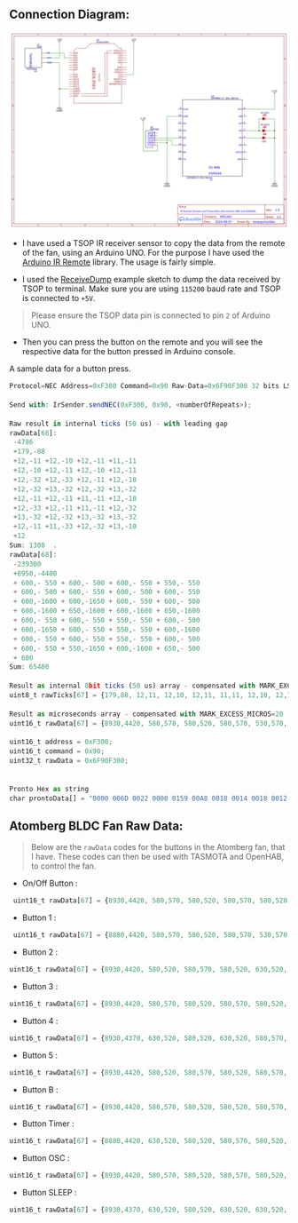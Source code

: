 <div>

</div>

## Connection Diagram:

![PCB Schematic](.img/Circuit.png)

* I have used a TSOP IR receiver sensor to copy the data from the remote of the fan, using an Arduino UNO. For the purpose I have used the [Arduino IR Remote](https://github.com/Arduino-IRremote/Arduino-IRremote) library. The usage is fairly simple.

* I used the [ReceiveDump](https://github.com/Arduino-IRremote/Arduino-IRremote/blob/master/examples/ReceiveDump/ReceiveDump.ino) example sketch to dump the data received by TSOP to terminal. Make sure you are using `115200` baud rate and TSOP is connected to `+5V`. 

> Please ensure the TSOP data pin is connected to pin `2` of Arduino UNO.

* Then you can press the button on the remote and you will see the respective data for the button pressed in Arduino console.

A sample data for a button press.

```js
Protocol=NEC Address=0xF300 Command=0x90 Raw-Data=0x6F90F300 32 bits LSB first

Send with: IrSender.sendNEC(0xF300, 0x90, <numberOfRepeats>);

Raw result in internal ticks (50 us) - with leading gap
rawData[68]: 
 -4786
 +179,-88
 +12,-11 +12,-10 +12,-11 +11,-11
 +12,-10 +12,-11 +12,-10 +12,-11
 +12,-32 +12,-33 +12,-11 +12,-10
 +12,-32 +13,-32 +12,-32 +13,-32
 +12,-11 +12,-11 +11,-11 +12,-10
 +12,-33 +12,-11 +11,-11 +12,-32
 +13,-32 +12,-32 +13,-32 +13,-32
 +12,-11 +11,-33 +12,-32 +13,-10
 +12
Sum: 1308  . 
rawData[68]: 
 -239300
 +8950,-4400
 + 600,- 550 + 600,- 500 + 600,- 550 + 550,- 550
 + 600,- 500 + 600,- 550 + 600,- 500 + 600,- 550
 + 600,-1600 + 600,-1650 + 600,- 550 + 600,- 500
 + 600,-1600 + 650,-1600 + 600,-1600 + 650,-1600
 + 600,- 550 + 600,- 550 + 550,- 550 + 600,- 500
 + 600,-1650 + 600,- 550 + 550,- 550 + 600,-1600
 + 600,- 550 + 600,- 550 + 550,- 550 + 600,- 500
 + 600,- 550 + 550,-1650 + 600,-1600 + 650,- 500
 + 600
Sum: 65400

Result as internal 8bit ticks (50 us) array - compensated with MARK_EXCESS_MICROS=20
uint8_t rawTicks[67] = {179,88, 12,11, 12,10, 12,11, 11,11, 12,10, 12,11, 12,10, 12,11, 12,32, 12,33, 12,11, 12,10, 12,32, 13,32, 12,32, 13,32, 12,11, 12,11, 11,11, 12,10, 12,33, 12,11, 11,11, 12,32, 13,32, 12,32, 13,32, 13,32, 12,11, 11,33, 12,32, 13,10, 12};  // Protocol=NEC Address=0xF300 Command=0x90 Raw-Data=0x6F90F300 32 bits LSB first

Result as microseconds array - compensated with MARK_EXCESS_MICROS=20
uint16_t rawData[67] = {8930,4420, 580,570, 580,520, 580,570, 530,570, 580,520, 580,570, 580,520, 580,570, 580,1620, 580,1670, 580,570, 580,520, 580,1620, 630,1620, 580,1620, 630,1620, 580,570, 580,570, 530,570, 580,520, 580,1670, 580,570, 530,570, 580,1620, 630,1620, 580,1620, 630,1620, 630,1620, 580,570, 530,1670, 580,1620, 630,520, 580};  // Protocol=NEC Address=0xF300 Command=0x90 Raw-Data=0x6F90F300 32 bits LSB first

uint16_t address = 0xF300;
uint16_t command = 0x90;
uint32_t rawData = 0x6F90F300;


Pronto Hex as string
char prontoData[] = "0000 006D 0022 0000 0159 00A8 0018 0014 0018 0012 0018 0014 0016 0014 0018 0012 0018 0014 0018 0012 0018 0014 0018 003D 0018 003F 0018 0014 0018 0012 0018 003D 001A 003D 0018 003D 001A 003D 0018 0014 0018 0014 0016 0014 0018 0012 0018 003F 0018 0014 0016 0014 0018 003D 001A 003D 0018 003D 001A 003D 001A 003D 0018 0014 0016 003F 0018 003D 001A 0012 0018 06C3 ";

```


## Atomberg BLDC Fan Raw Data:

> Below are the `rawData` codes for the buttons in the Atomberg fan, that I have. These codes can then be used with TASMOTA and OpenHAB, to control the fan.

* On/Off Button : 

```js
 uint16_t rawData[67] = {8930,4420, 580,570, 580,520, 580,570, 580,520, 580,570, 580,520, 580,570, 580,520, 580,1670, 580,1620, 580,570, 580,520, 580,1670, 580,1620, 580,1670, 580,1670, 580,1620, 580,570, 580,520, 580,570, 580,1620, 580,570, 580,520, 580,1670, 580,520, 580,1670, 580,1670, 580,1620, 580,570, 580,1620, 580,1670, 580,520, 580};  // Protocol=NEC Address=0xF300 Command=0x91 Raw-Data=0x6E91F300 32 bits LSB first
 ```   

* Button 1 :

```js
 uint16_t rawData[67] = {8880,4420, 580,570, 580,520, 580,570, 530,570, 580,570, 530,570, 580,520, 580,570, 580,1670, 530,1670, 580,570, 580,520, 580,1620, 630,1620, 580,1670, 580,1670, 530,1670, 580,1620, 630,520, 580,1620, 630,520, 580,570, 580,520, 580,1620, 630,520, 580,570, 580,1620, 580,570, 580,1620, 580,1670, 580,1620, 630,520, 580};  // Protocol=NEC Address=0xF300 Command=0x8B Raw-Data=0x748BF300 32 bits LSB first
```   

* Button 2 : 

```js
uint16_t rawData[67] = {8930,4420, 580,520, 580,570, 580,520, 630,520, 580,520, 580,520, 630,520, 580,570, 580,1620, 580,1670, 580,520, 580,570, 580,1620, 580,1670, 580,1670, 580,1620, 630,520, 580,520, 580,570, 580,520, 580,1670, 580,520, 630,520, 580,1620, 580,1670, 580,1670, 580,1620, 580,1670, 580,520, 580,1670, 580,1670, 580,520, 580};  // Protocol=NEC Address=0xF300 Command=0x90 Raw-Data=0x6F90F300 32 bits LSB first
```   

* Button 3 : 
```js 
uint16_t rawData[67] = {8930,4420, 580,570, 580,520, 580,570, 580,520, 580,570, 580,520, 630,520, 580,520, 580,1670, 580,1620, 630,520, 580,520, 580,1670, 580,1620, 580,1670, 580,1670, 580,520, 580,1670, 580,520, 580,1670, 580,520, 580,570, 580,520, 580,1670, 580,1670, 530,570, 580,1620, 630,520, 580,1670, 580,1620, 580,1670, 580,520, 580};  // Protocol=NEC Address=0xF300 Command=0x8A Raw-Data=0x758AF300 32 bits LSB first
```   

* Button 4 : 
```js 
uint16_t rawData[67] = {8930,4370, 630,520, 580,520, 630,520, 580,570, 580,520, 580,570, 580,520, 580,520, 630,1620, 580,1670, 580,520, 580,520, 630,1620, 630,1620, 580,1670, 580,1620, 580,1670, 580,1620, 630,520, 580,570, 580,1620, 580,570, 580,520, 580,1670, 580,520, 580,570, 580,1620, 580,1670, 580,520, 580,1670, 580,1620, 630,520, 580};  // Protocol=NEC Address=0xF300 Command=0x93 Raw-Data=0x6C93F300 32 bits LSB first
```   

* Button 5 : 
```js 
uint16_t rawData[67] = {8930,4420, 580,520, 580,570, 580,520, 580,570, 580,520, 580,570, 580,520, 580,520, 630,1620, 580,1670, 580,520, 630,470, 630,1620, 580,1670, 580,1670, 580,1620, 630,470, 630,520, 580,520, 630,1620, 580,520, 630,520, 580,520, 630,1620, 580,1670, 580,1670, 580,1620, 580,520, 630,1620, 580,1670, 580,1670, 580,520, 580};  // Protocol=NEC Address=0xF300 Command=0x88 Raw-Data=0x7788F300 32 bits LSB first
```   

* Button B : 
```js 
uint16_t rawData[67] = {8930,4420, 580,570, 580,520, 580,520, 580,570, 580,520, 580,570, 580,520, 580,570, 580,1620, 580,1670, 580,570, 580,520, 580,1670, 580,1620, 580,1670, 580,1620, 580,1670, 580,1670, 580,1620, 580,1670, 580,520, 580,570, 580,520, 580,1670, 580,520, 580,570, 580,520, 580,570, 580,1670, 580,1620, 580,1670, 580,520, 580};  // Protocol=NEC Address=0xF300 Command=0x8F Raw-Data=0x708FF300 32 bits LSB first
```   

* Button Timer : 
```js 
uint16_t rawData[67] = {8880,4420, 630,520, 580,520, 580,570, 580,520, 580,570, 580,520, 580,570, 580,520, 580,1670, 580,1670, 580,520, 580,520, 630,1620, 580,1670, 580,1620, 580,1670, 580,520, 580,1670, 580,1620, 630,520, 580,1670, 580,520, 580,520, 630,1620, 580,1670, 580,520, 580,520, 630,1620, 580,570, 580,1620, 630,1620, 580,520, 630};  // Protocol=NEC Address=0xF300 Command=0x96 Raw-Data=0x6996F300 32 bits LSB first
```   

* Button OSC : 
```js 
uint16_t rawData[67] = {8930,4420, 580,570, 580,520, 580,570, 580,520, 580,570, 580,520, 580,520, 630,520, 580,1670, 580,1670, 530,570, 580,520, 580,1670, 580,1670, 580,1620, 580,1670, 580,1670, 580,1620, 580,1670, 580,520, 580,1670, 580,520, 580,570, 580,1620, 580,570, 580,520, 580,570, 580,1620, 580,570, 580,1670, 530,1670, 580,570, 580};  // Protocol=NEC Address=0xF300 Command=0x97 Raw-Data=0x6897F300 32 bits LSB first
```   

* Button SLEEP : 
```js 
uint16_t rawData[67] = {8930,4370, 630,520, 580,520, 630,520, 630,520, 580,520, 580,570, 580,520, 580,520, 630,1620, 630,1620, 580,520, 630,470, 630,1620, 630,1620, 630,1620, 580,1620, 630,520, 580,1620, 580,1670, 580,1620, 630,520, 580,570, 580,520, 580,1670, 580,1620, 630,520, 580,520, 580,570, 580,1620, 630,1620, 580,1620, 630,520, 580};  // Protocol=NEC Address=0xF300 Command=0x8E Raw-Data=0x718EF300 32 bits LSB first
```   